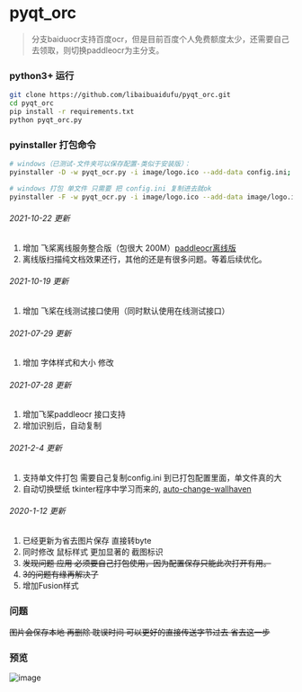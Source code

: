 # pyqt_orc

>分支baiduocr支持百度ocr，但是目前百度个人免费额度太少，还需要自己去领取，则切换paddleocr为主分支。

### python3+ 运行

```bash
git clone https://github.com/libaibuaidufu/pyqt_orc.git
cd pyqt_orc
pip install -r requirements.txt
python pyqt_orc.py
```

### pyinstaller 打包命令

```bash
# windows（已测试-文件夹可以保存配置-类似于安装版）：
pyinstaller -D -w pyqt_ocr.py -i image/logo.ico --add-data config.ini;. --add-data image/logo.ico;image

# windows 打包 单文件 只需要 把 config.ini 复制进去就ok
pyinstaller -F -w pyqt_ocr.py -i image/logo.ico --add-data image/logo.ico;image

```
###### 2021-10-22 更新
1. 增加 飞桨离线服务整合版（包很大 200M）[paddleocr离线版](https://github.com/libaibuaidufu/pyqt_ocr/tree/paddleocr-offline)
2. 离线版扫描纯文档效果还行，其他的还是有很多问题。等着后续优化。
###### 2021-10-19 更新
1. 增加 飞桨在线测试接口使用（同时默认使用在线测试接口）
###### 2021-07-29 更新
1. 增加 字体样式和大小 修改
###### 2021-07-28 更新

1. 增加飞桨paddleocr 接口支持
2. 增加识别后，自动复制

###### 2021-2-4 更新

1. 支持单文件打包 需要自己复制config.ini 到已打包配置里面，单文件真的大
2. 自动切换壁纸 tkinter程序中学习而来的, [auto-change-wallhaven](https://github.com/libaibuaidufu/auto-change-wallhaven)

###### 2020-1-12 更新

1. 已经更新为省去图片保存 直接转byte
2. 同时修改 鼠标样式 更加显著的 截图标识
3. ~~发现问题 应用 必须要自己打包使用，因为配置保存只能此次打开有用。~~
4. ~~3的问题有缘再解决了~~
5. 增加Fusion样式

### 问题

~~图片会保存本地 再删除 耽误时间 可以更好的直接传送字节过去 省去这一步~~

### 预览

![image](https://github.com/libaibuaidufu/pyqt_orc/blob/paddleocr/preview.png)